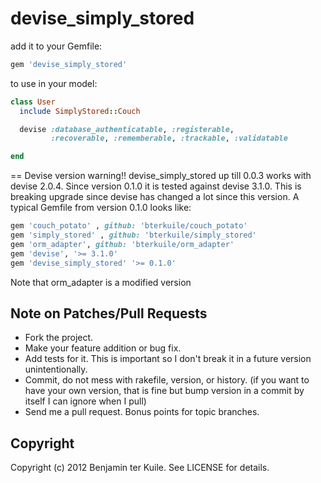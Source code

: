 devise_simply_stored
=========================

add it to your Gemfile:
```ruby
gem 'devise_simply_stored'
```

to use in your model:
```ruby
class User
  include SimplyStored::Couch

  devise :database_authenticatable, :registerable,
         :recoverable, :rememberable, :trackable, :validatable

end
```

== Devise version warning!!
devise_simply_stored up till 0.0.3 works with devise 2.0.4. Since version 0.1.0 it is tested against devise 3.1.0. This is 
breaking upgrade since devise has changed a lot since this version.
A typical Gemfile from version 0.1.0 looks like:
```ruby
gem 'couch_potato' , github: 'bterkuile/couch_potato'
gem 'simply_stored' , github: 'bterkuile/simply_stored'
gem 'orm_adapter', github: 'bterkuile/orm_adapter'
gem 'devise', '>= 3.1.0'
gem 'devise_simply_stored' '>= 0.1.0'
```

Note that orm_adapter is a modified version

Note on Patches/Pull Requests
----------------------------------
 
* Fork the project.
* Make your feature addition or bug fix.
* Add tests for it. This is important so I don't break it in a
  future version unintentionally.
* Commit, do not mess with rakefile, version, or history.
  (if you want to have your own version, that is fine but bump version in a commit by itself I can ignore when I pull)
* Send me a pull request. Bonus points for topic branches.

Copyright
-----------------

Copyright (c) 2012 Benjamin ter Kuile. See LICENSE for details.
